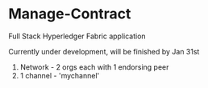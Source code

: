 # Manage-Contract

Full Stack Hyperledger Fabric application

Currently under development, will be finished by Jan 31st

1. Network - 2 orgs each with 1 endorsing peer
2. 1 channel - 'mychannel'
